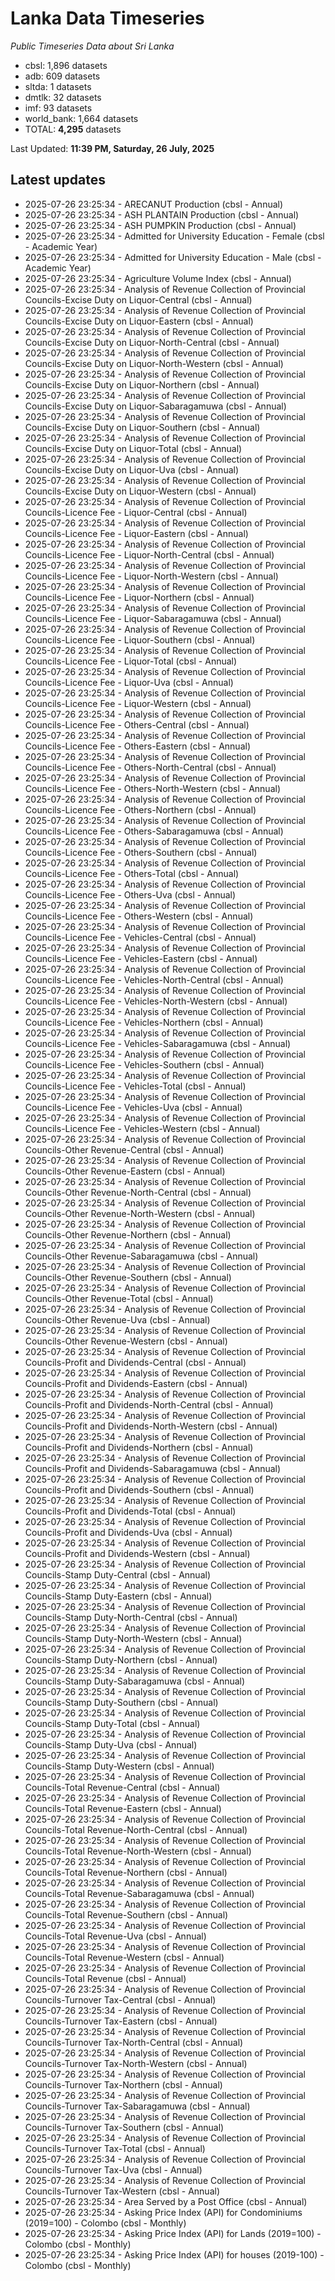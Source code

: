 # Lanka Data Timeseries
*Public Timeseries Data about Sri Lanka*

* cbsl: 1,896 datasets
* adb: 609 datasets
* sltda: 1 datasets
* dmtlk: 32 datasets
* imf: 93 datasets
* world_bank: 1,664 datasets
* TOTAL: **4,295** datasets

Last Updated: **11:39 PM, Saturday, 26 July, 2025**

## Latest updates

* 2025-07-26 23:25:34 - ARECANUT Production (cbsl - Annual)
* 2025-07-26 23:25:34 - ASH PLANTAIN Production (cbsl - Annual)
* 2025-07-26 23:25:34 - ASH PUMPKIN Production (cbsl - Annual)
* 2025-07-26 23:25:34 - Admitted for University Education - Female (cbsl - Academic Year)
* 2025-07-26 23:25:34 - Admitted for University Education - Male (cbsl - Academic Year)
* 2025-07-26 23:25:34 - Agriculture Volume Index (cbsl - Annual)
* 2025-07-26 23:25:34 - Analysis of Revenue Collection of Provincial Councils-Excise Duty on Liquor-Central (cbsl - Annual)
* 2025-07-26 23:25:34 - Analysis of Revenue Collection of Provincial Councils-Excise Duty on Liquor-Eastern (cbsl - Annual)
* 2025-07-26 23:25:34 - Analysis of Revenue Collection of Provincial Councils-Excise Duty on Liquor-North-Central (cbsl - Annual)
* 2025-07-26 23:25:34 - Analysis of Revenue Collection of Provincial Councils-Excise Duty on Liquor-North-Western (cbsl - Annual)
* 2025-07-26 23:25:34 - Analysis of Revenue Collection of Provincial Councils-Excise Duty on Liquor-Northern (cbsl - Annual)
* 2025-07-26 23:25:34 - Analysis of Revenue Collection of Provincial Councils-Excise Duty on Liquor-Sabaragamuwa (cbsl - Annual)
* 2025-07-26 23:25:34 - Analysis of Revenue Collection of Provincial Councils-Excise Duty on Liquor-Southern (cbsl - Annual)
* 2025-07-26 23:25:34 - Analysis of Revenue Collection of Provincial Councils-Excise Duty on Liquor-Total (cbsl - Annual)
* 2025-07-26 23:25:34 - Analysis of Revenue Collection of Provincial Councils-Excise Duty on Liquor-Uva (cbsl - Annual)
* 2025-07-26 23:25:34 - Analysis of Revenue Collection of Provincial Councils-Excise Duty on Liquor-Western (cbsl - Annual)
* 2025-07-26 23:25:34 - Analysis of Revenue Collection of Provincial Councils-Licence Fee - Liquor-Central (cbsl - Annual)
* 2025-07-26 23:25:34 - Analysis of Revenue Collection of Provincial Councils-Licence Fee - Liquor-Eastern (cbsl - Annual)
* 2025-07-26 23:25:34 - Analysis of Revenue Collection of Provincial Councils-Licence Fee - Liquor-North-Central (cbsl - Annual)
* 2025-07-26 23:25:34 - Analysis of Revenue Collection of Provincial Councils-Licence Fee - Liquor-North-Western (cbsl - Annual)
* 2025-07-26 23:25:34 - Analysis of Revenue Collection of Provincial Councils-Licence Fee - Liquor-Northern (cbsl - Annual)
* 2025-07-26 23:25:34 - Analysis of Revenue Collection of Provincial Councils-Licence Fee - Liquor-Sabaragamuwa (cbsl - Annual)
* 2025-07-26 23:25:34 - Analysis of Revenue Collection of Provincial Councils-Licence Fee - Liquor-Southern (cbsl - Annual)
* 2025-07-26 23:25:34 - Analysis of Revenue Collection of Provincial Councils-Licence Fee - Liquor-Total (cbsl - Annual)
* 2025-07-26 23:25:34 - Analysis of Revenue Collection of Provincial Councils-Licence Fee - Liquor-Uva (cbsl - Annual)
* 2025-07-26 23:25:34 - Analysis of Revenue Collection of Provincial Councils-Licence Fee - Liquor-Western (cbsl - Annual)
* 2025-07-26 23:25:34 - Analysis of Revenue Collection of Provincial Councils-Licence Fee - Others-Central (cbsl - Annual)
* 2025-07-26 23:25:34 - Analysis of Revenue Collection of Provincial Councils-Licence Fee - Others-Eastern (cbsl - Annual)
* 2025-07-26 23:25:34 - Analysis of Revenue Collection of Provincial Councils-Licence Fee - Others-North-Central (cbsl - Annual)
* 2025-07-26 23:25:34 - Analysis of Revenue Collection of Provincial Councils-Licence Fee - Others-North-Western (cbsl - Annual)
* 2025-07-26 23:25:34 - Analysis of Revenue Collection of Provincial Councils-Licence Fee - Others-Northern (cbsl - Annual)
* 2025-07-26 23:25:34 - Analysis of Revenue Collection of Provincial Councils-Licence Fee - Others-Sabaragamuwa (cbsl - Annual)
* 2025-07-26 23:25:34 - Analysis of Revenue Collection of Provincial Councils-Licence Fee - Others-Southern (cbsl - Annual)
* 2025-07-26 23:25:34 - Analysis of Revenue Collection of Provincial Councils-Licence Fee - Others-Total (cbsl - Annual)
* 2025-07-26 23:25:34 - Analysis of Revenue Collection of Provincial Councils-Licence Fee - Others-Uva (cbsl - Annual)
* 2025-07-26 23:25:34 - Analysis of Revenue Collection of Provincial Councils-Licence Fee - Others-Western (cbsl - Annual)
* 2025-07-26 23:25:34 - Analysis of Revenue Collection of Provincial Councils-Licence Fee - Vehicles-Central (cbsl - Annual)
* 2025-07-26 23:25:34 - Analysis of Revenue Collection of Provincial Councils-Licence Fee - Vehicles-Eastern (cbsl - Annual)
* 2025-07-26 23:25:34 - Analysis of Revenue Collection of Provincial Councils-Licence Fee - Vehicles-North-Central (cbsl - Annual)
* 2025-07-26 23:25:34 - Analysis of Revenue Collection of Provincial Councils-Licence Fee - Vehicles-North-Western (cbsl - Annual)
* 2025-07-26 23:25:34 - Analysis of Revenue Collection of Provincial Councils-Licence Fee - Vehicles-Northern (cbsl - Annual)
* 2025-07-26 23:25:34 - Analysis of Revenue Collection of Provincial Councils-Licence Fee - Vehicles-Sabaragamuwa (cbsl - Annual)
* 2025-07-26 23:25:34 - Analysis of Revenue Collection of Provincial Councils-Licence Fee - Vehicles-Southern (cbsl - Annual)
* 2025-07-26 23:25:34 - Analysis of Revenue Collection of Provincial Councils-Licence Fee - Vehicles-Total (cbsl - Annual)
* 2025-07-26 23:25:34 - Analysis of Revenue Collection of Provincial Councils-Licence Fee - Vehicles-Uva (cbsl - Annual)
* 2025-07-26 23:25:34 - Analysis of Revenue Collection of Provincial Councils-Licence Fee - Vehicles-Western (cbsl - Annual)
* 2025-07-26 23:25:34 - Analysis of Revenue Collection of Provincial Councils-Other Revenue-Central (cbsl - Annual)
* 2025-07-26 23:25:34 - Analysis of Revenue Collection of Provincial Councils-Other Revenue-Eastern (cbsl - Annual)
* 2025-07-26 23:25:34 - Analysis of Revenue Collection of Provincial Councils-Other Revenue-North-Central (cbsl - Annual)
* 2025-07-26 23:25:34 - Analysis of Revenue Collection of Provincial Councils-Other Revenue-North-Western (cbsl - Annual)
* 2025-07-26 23:25:34 - Analysis of Revenue Collection of Provincial Councils-Other Revenue-Northern (cbsl - Annual)
* 2025-07-26 23:25:34 - Analysis of Revenue Collection of Provincial Councils-Other Revenue-Sabaragamuwa (cbsl - Annual)
* 2025-07-26 23:25:34 - Analysis of Revenue Collection of Provincial Councils-Other Revenue-Southern (cbsl - Annual)
* 2025-07-26 23:25:34 - Analysis of Revenue Collection of Provincial Councils-Other Revenue-Total (cbsl - Annual)
* 2025-07-26 23:25:34 - Analysis of Revenue Collection of Provincial Councils-Other Revenue-Uva (cbsl - Annual)
* 2025-07-26 23:25:34 - Analysis of Revenue Collection of Provincial Councils-Other Revenue-Western (cbsl - Annual)
* 2025-07-26 23:25:34 - Analysis of Revenue Collection of Provincial Councils-Profit and Dividends-Central (cbsl - Annual)
* 2025-07-26 23:25:34 - Analysis of Revenue Collection of Provincial Councils-Profit and Dividends-Eastern (cbsl - Annual)
* 2025-07-26 23:25:34 - Analysis of Revenue Collection of Provincial Councils-Profit and Dividends-North-Central (cbsl - Annual)
* 2025-07-26 23:25:34 - Analysis of Revenue Collection of Provincial Councils-Profit and Dividends-North-Western (cbsl - Annual)
* 2025-07-26 23:25:34 - Analysis of Revenue Collection of Provincial Councils-Profit and Dividends-Northern (cbsl - Annual)
* 2025-07-26 23:25:34 - Analysis of Revenue Collection of Provincial Councils-Profit and Dividends-Sabaragamuwa (cbsl - Annual)
* 2025-07-26 23:25:34 - Analysis of Revenue Collection of Provincial Councils-Profit and Dividends-Southern (cbsl - Annual)
* 2025-07-26 23:25:34 - Analysis of Revenue Collection of Provincial Councils-Profit and Dividends-Total (cbsl - Annual)
* 2025-07-26 23:25:34 - Analysis of Revenue Collection of Provincial Councils-Profit and Dividends-Uva (cbsl - Annual)
* 2025-07-26 23:25:34 - Analysis of Revenue Collection of Provincial Councils-Profit and Dividends-Western (cbsl - Annual)
* 2025-07-26 23:25:34 - Analysis of Revenue Collection of Provincial Councils-Stamp Duty-Central (cbsl - Annual)
* 2025-07-26 23:25:34 - Analysis of Revenue Collection of Provincial Councils-Stamp Duty-Eastern (cbsl - Annual)
* 2025-07-26 23:25:34 - Analysis of Revenue Collection of Provincial Councils-Stamp Duty-North-Central (cbsl - Annual)
* 2025-07-26 23:25:34 - Analysis of Revenue Collection of Provincial Councils-Stamp Duty-North-Western (cbsl - Annual)
* 2025-07-26 23:25:34 - Analysis of Revenue Collection of Provincial Councils-Stamp Duty-Northern (cbsl - Annual)
* 2025-07-26 23:25:34 - Analysis of Revenue Collection of Provincial Councils-Stamp Duty-Sabaragamuwa (cbsl - Annual)
* 2025-07-26 23:25:34 - Analysis of Revenue Collection of Provincial Councils-Stamp Duty-Southern (cbsl - Annual)
* 2025-07-26 23:25:34 - Analysis of Revenue Collection of Provincial Councils-Stamp Duty-Total (cbsl - Annual)
* 2025-07-26 23:25:34 - Analysis of Revenue Collection of Provincial Councils-Stamp Duty-Uva (cbsl - Annual)
* 2025-07-26 23:25:34 - Analysis of Revenue Collection of Provincial Councils-Stamp Duty-Western (cbsl - Annual)
* 2025-07-26 23:25:34 - Analysis of Revenue Collection of Provincial Councils-Total Revenue-Central (cbsl - Annual)
* 2025-07-26 23:25:34 - Analysis of Revenue Collection of Provincial Councils-Total Revenue-Eastern (cbsl - Annual)
* 2025-07-26 23:25:34 - Analysis of Revenue Collection of Provincial Councils-Total Revenue-North-Central (cbsl - Annual)
* 2025-07-26 23:25:34 - Analysis of Revenue Collection of Provincial Councils-Total Revenue-North-Western (cbsl - Annual)
* 2025-07-26 23:25:34 - Analysis of Revenue Collection of Provincial Councils-Total Revenue-Northern (cbsl - Annual)
* 2025-07-26 23:25:34 - Analysis of Revenue Collection of Provincial Councils-Total Revenue-Sabaragamuwa (cbsl - Annual)
* 2025-07-26 23:25:34 - Analysis of Revenue Collection of Provincial Councils-Total Revenue-Southern (cbsl - Annual)
* 2025-07-26 23:25:34 - Analysis of Revenue Collection of Provincial Councils-Total Revenue-Uva (cbsl - Annual)
* 2025-07-26 23:25:34 - Analysis of Revenue Collection of Provincial Councils-Total Revenue-Western (cbsl - Annual)
* 2025-07-26 23:25:34 - Analysis of Revenue Collection of Provincial Councils-Total Revenue (cbsl - Annual)
* 2025-07-26 23:25:34 - Analysis of Revenue Collection of Provincial Councils-Turnover Tax-Central (cbsl - Annual)
* 2025-07-26 23:25:34 - Analysis of Revenue Collection of Provincial Councils-Turnover Tax-Eastern (cbsl - Annual)
* 2025-07-26 23:25:34 - Analysis of Revenue Collection of Provincial Councils-Turnover Tax-North-Central (cbsl - Annual)
* 2025-07-26 23:25:34 - Analysis of Revenue Collection of Provincial Councils-Turnover Tax-North-Western (cbsl - Annual)
* 2025-07-26 23:25:34 - Analysis of Revenue Collection of Provincial Councils-Turnover Tax-Northern (cbsl - Annual)
* 2025-07-26 23:25:34 - Analysis of Revenue Collection of Provincial Councils-Turnover Tax-Sabaragamuwa (cbsl - Annual)
* 2025-07-26 23:25:34 - Analysis of Revenue Collection of Provincial Councils-Turnover Tax-Southern (cbsl - Annual)
* 2025-07-26 23:25:34 - Analysis of Revenue Collection of Provincial Councils-Turnover Tax-Total (cbsl - Annual)
* 2025-07-26 23:25:34 - Analysis of Revenue Collection of Provincial Councils-Turnover Tax-Uva (cbsl - Annual)
* 2025-07-26 23:25:34 - Analysis of Revenue Collection of Provincial Councils-Turnover Tax-Western (cbsl - Annual)
* 2025-07-26 23:25:34 - Area Served by a Post Office (cbsl - Annual)
* 2025-07-26 23:25:34 - Asking Price Index (API) for Condominiums (2019=100) - Colombo (cbsl - Monthly)
* 2025-07-26 23:25:34 - Asking Price Index (API) for Lands (2019=100) - Colombo (cbsl - Monthly)
* 2025-07-26 23:25:34 - Asking Price Index (API) for houses (2019-100) - Colombo (cbsl - Monthly)